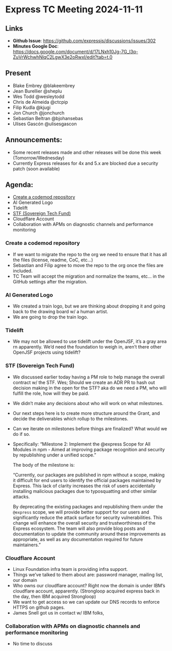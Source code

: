 # Express TC Meeting 2024-11-11

## Links

* **Github Issue**: https://github.com/expressjs/discussions/issues/302
* **Minutes Google Doc**: https://docs.google.com/document/d/17LNxh10Jg-7G_l3q-ZuVrWchwhNlqC2LgwX3e2oRwxI/edit?tab=t.0

## Present

* Blake Embrey @blakeembrey 
* Jean Burellier @sheplu
* Wes Todd @wesleytodd
* Chris de Almeida @ctcpip
* Filip Kudla @kjugi
* Jon Church @jonchurch 
* Sebastian Beltran @bjohansebas
* Ulises Gascón @ulisesgascon

## Announcements:

* Some recent releases made and other releases will be done this week (Tomorrow/Wednesday)
* Currently Express releases for 4x and 5.x are blocked due a security patch (soon available)

## Agenda:

* [Create a codemod repository](https://github.com/expressjs/discussions/issues/274)
* AI Generated Logo
* Tidelift
* [STF (Sovereign Tech Fund)](https://github.com/expressjs/discussions/issues/244)
* Cloudflare Account
* Collaboration with APMs on diagnostic channels and performance monitoring

### Create a codemod repository

* If we want to migrate the repo to the org we need to ensure that it has all the files (license, readme, CoC, etc…)
* Sebastian and Filip agree to move the repo to the org once the files are included.
* TC Team will accept the migration and normalize the teams, etc… in the GitHub settings after the migration.

### AI Generated Logo

* We created a train logo, but we are thinking about dropping it and going back to the drawing board w/ a human artist.
* We are going to drop the train logo.

### Tidelift

* We may not be allowed to use tidelift under the OpenJSF, it’s a gray area rn apparently. 
We’d need the foundation to weigh in, aren’t there other OpenJSF projects using tidelift?

### STF (Sovereign Tech Fund)

* We discussed earlier today having a PM role to help manage the overall contract w/ the STF.
Wes; Should we create an ADR PR to hash out decision making in the open for the STF? aka do we need a PM, who will fulfill the role, how will they be paid.

* We didn’t make any decisions about who will work on what milestones. 
* Our next steps here is to create more structure around the Grant, and decide the deliverables which rollup to the milestones. 

* Can we iterate on milestones before things are finalized? What would we do if so.

* Specifically: “Milestone 2: Implement the @express Scope for All Modules in npm - Aimed at improving package recognition and security by republishing under a unified scope.”

    The body of the milestone is:

    “Currently, our packages are published in npm without a scope, making it difficult for
    end users to identify the official packages maintained by Express. This lack of clarity
    increases the risk of users accidentally installing malicious packages due to
    typosquatting and other similar attacks.

    By deprecating the existing packages and republishing them under the `@express`
    scope, we will provide better support for our users and significantly reduce the
    attack surface for security vulnerabilities. This change will enhance the overall
    security and trustworthiness of the Express ecosystem. The team will also provide
    blog posts and documentation to update the community around these improvements
    as appropriate, as well as any documentation required for future maintainers.”

### Cloudflare Account

* Linux Foundation infra team is providing infra support.
* Things we’ve talked to them about are: password manager, mailing list, our domain
* Who owns our cloudflare account? Right now the domain is under IBM’s cloudflare account, apparently. (Strongloop acquired express back in the day, then IBM acquired Strongloop)
* We want to get access so we can update our DNS records to enforce HTTPS on github pages.
* James Snell got us in contact w/ IBM folks, 

### Collaboration with APMs on diagnostic channels and performance monitoring

* No time to discuss